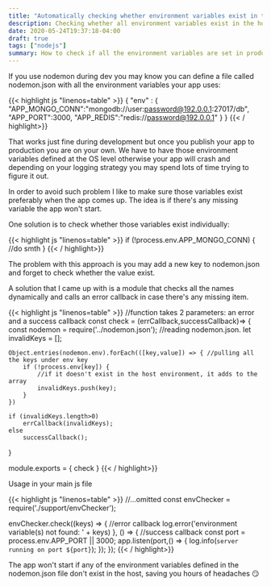 ```yaml
---
title: "Automatically checking whether environment variables exist in the host OS (Nodejs)"
description: Checking whether all environment variables exist in the host OS dynamically when publishing your app to production.
date: 2020-05-24T19:37:18-04:00
draft: true
tags: ["nodejs"]
summary: How to check if all the environment variables are set in production ?
---
```


If you use nodemon during dev you may know you can define a file called nodemon.json with all the environment variables your app uses:

{{< highlight js "linenos=table" >}}
{
    "env" : {
        "APP_MONGO_CONN":"mongodb://user:password@192.0.0.1:27017/db",
        "APP_PORT":3000,
        "APP_REDIS":"redis://password@192.0.0.1"
    }
} 
{{< / highlight>}}

That works just fine during development but once you publish your app to production you are on your own. We have to have those environment variables defined at the OS level otherwise your app will crash and depending on your logging strategy you may spend lots of time trying to figure it out.

In order to avoid such problem I like to make sure those variables exist preferably when the app comes up. The idea is if there's any missing variable the app won't start.

One solution is to check whether those variables exist individually:

{{< highlight js "linenos=table" >}}
if (!process.env.APP_MONGO_CONN) {
    //do smth
}
{{< / highlight>}}

The problem with this approach is you may add a new key to nodemon.json and forget to check whether the value exist.

A solution that I came up with is a module that checks all the names dynamically and calls an error callback in case there's any missing item.

{{< highlight js "linenos=table" >}}
//function takes 2 parameters: an error and a success callback
const check = (errCallback,successCallback)=> {
    const nodemon = require('../nodemon.json'); //reading nodemon.json.
    let invalidKeys = [];
    
    Object.entries(nodemon.env).forEach(([key,value]) => { //pulling all the keys under env key
        if (!process.env[key]) {
            //if it doesn't exist in the host environment, it adds to the array
            invalidKeys.push(key);
        }
    })

    if (invalidKeys.length>0) 
        errCallback(invalidKeys);
    else
        successCallback();
}

module.exports = {
    check
}
{{< / highlight>}}

Usage in your main js file

{{< highlight js "linenos=table" >}}
//...omitted
const envChecker = require('./support/envChecker');

envChecker.check((keys) => {
    //error callback
    log.error('environment variable(s) not found:  ' + keys)
}, () => {
    //success callback
    const port = process.env.APP_PORT || 3000;
    app.listen(port,() => {
        log.info(`server running on port ${port}`);
    });
});
{{< / highlight>}}

The app won't start if any of the environment variables defined in the nodemon.json file don't exist in the host, saving you hours of headaches :smirk:
